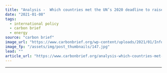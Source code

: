 ```yaml
---
title: "Analysis -  Which countries met the UN’s 2020 deadline to raise ‘climate ambition’?"
date: "2021-01-08"
tags: 
  - international policy
  - carbon brief
  - energy
source: "carbon brief"
image_url: "https://www.carbonbrief.org/wp-content/uploads/2021/01/Informal-consultations-at-COP25-Madrid-583x372.jpg"
image_fp: "/assets/img/post_thumbnails/147.jpg"
lead: ""
article_url: "https://www.carbonbrief.org/analysis-which-countries-met-the-uns-2020-deadline-to-raise-climate-ambition"
---
```


---

